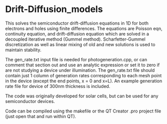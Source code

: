 # Drift-Diffusion_models

This solves the semiconductor drift-diffusion equations in 1D for both electrons and holes using finite differences. The equations are Poisson eqn, 
continuity equation, and drift-diffusion equation which are solved in a decoupled iterative method (Gummel method). Scharfetter-Gummel
discretization as well as linear mixing of old and new solutions is used to maintain stability.

The gen_rate.txt input file is needed for photogeneration.cpp, or can comment that section out and use an analytic expression or set it to zero if are not 
studying a device under illumination. The gen_rate.txt file should contain just 1 column of generation rates corresponding to each mesh point in the device (except the end points, x = 0 and x=L). An example generation rate file for device of 300nm thickness is included.

The code was originally developed for solar cells, but can be used for any semiconductor devices.

Code can be compiled using the makefile or the QT Creator .pro project file (just open that and run within QT).
